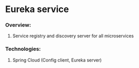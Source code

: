 # Eureka service

### Overview:
1. Service registry and discovery server for all microservices

### Technologies:

1. Spring Cloud (Config client, Eureka server)